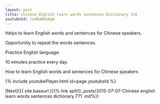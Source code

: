 ```yaml
---
layout: post
title: Chinese English learn words sentences Dictionary 116 
youtubeId: lveRaDAubqU
---
```

 
 
Helps to learn English words and sentences for Chinese speakers.

Opportunitiy to repeat the words sentences. 

Practice English language. 
 
10 minutes practice every day. 
 
How to learn English words and sentences for Chinese speakers 
 
{% include youtubePlayer.html id=page.youtubeId %}
 
 
[Next]({{ site.baseurl }}{% link  split1/_posts/2015-07-07-Chinese english learn words sentences dictionary 771 .md%})
 
